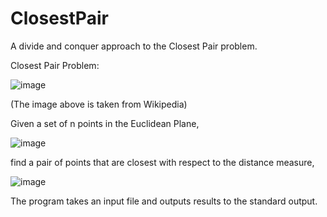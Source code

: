 # ClosestPair

A divide and conquer approach to the Closest Pair problem. 

Closest Pair Problem:

![image](https://user-images.githubusercontent.com/54428986/134126488-5a0b6e8c-d14c-45bf-b7e2-d170d2f2ee7f.png)

(The image above is taken from Wikipedia)

Given a set of n points in the Euclidean Plane, 

![image](https://user-images.githubusercontent.com/54428986/134126319-cea7fb5c-8f87-4bd0-9d44-ec335f2d2373.png)

find a pair of points that are closest with respect to the distance measure,

![image](https://user-images.githubusercontent.com/54428986/134126411-b882fa4d-b22d-49f0-ac39-5bd04df2d210.png)


The program takes an input file and outputs results to the standard output. 

